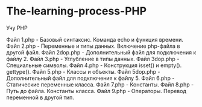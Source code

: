 # The-learning-process-PHP
Учу PHP

Файл 1.php - Базовый синтаксис. Команда echo и функция времени.
Файл 2.php - Переменные и типы данных. Включение php-файла в другой файл.
Файл 2dop.php - Дополнительный файл для подключения к файлу 2.
Файл 3.php - Углубление в типы данных.
Файл 3dop.php - Специальные символы.
Файл 4.php - Конструкция isset() и empty(). gettype().
Файл 5.php - Классы и объекты.
Файл 5dop.php - Дополнительный файл для подключения к файлу 5.
Файл 6.php - Статические переменные класса.
Файл 7.php - Константы.
Файл 8.php - Путь до файла. Константы класса.
Файл 9.php - Операторы. Перевод переменной в другой тип.
